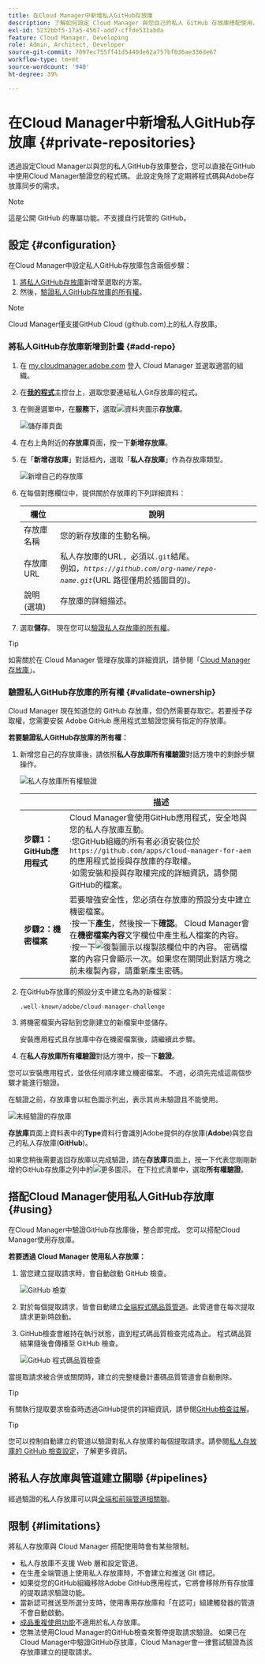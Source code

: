 ```yaml
---
title: 在Cloud Manager中新增私人GitHub存放庫
description: 了解如何設定 Cloud Manager 與您自己的私人 GitHub 存放庫搭配使用。
exl-id: 5232bbf5-17a5-4567-add7-cffde531abda
feature: Cloud Manager, Developing
role: Admin, Architect, Developer
source-git-commit: 7097ec755ff41d5440de62a757bf036ae336de67
workflow-type: tm+mt
source-wordcount: '940'
ht-degree: 39%

---
```


# 在Cloud Manager中新增私人GitHub存放庫 {#private-repositories}

透過設定Cloud Manager以與您的私人GitHub存放庫整合，您可以直接在GitHub中使用Cloud Manager驗證您的程式碼。 此設定免除了定期將程式碼與Adobe存放庫同步的需求。

<!-- CONSIDER ADDING MORE DETAIL... THE WHY. Some key points about this capability include the following:

* **Direct Integration**: With this setup, you can directly link your private GitHub repositories to Cloud Manager, allowing for seamless code validation, deployment, and CI/CD (Continuous Integration/Continuous Deployment) pipelines without needing to maintain a separate sync process with Adobe's default Git repository.

* **Customization and Autonomy**: Companies often prefer managing their own source code repositories for security, control, and integration purposes. "Build your own GitHub" allows organizations to maintain their internal development processes while leveraging the full functionality of Cloud Manager for building, testing, and deploying AEM (Adobe Experience Manager) applications.

* **Simplified Workflow**: It reduces the overhead of synchronizing code between multiple repositories by allowing Cloud Manager to access the organization's private repository directly, making the development cycle faster and more efficient.

* **CI/CD Pipelines**: Teams can still benefit from Adobe Cloud Manager's automated build, test, and deployment processes, as the integration allows the CI/CD pipelines to pull code from the organization's own GitHub repository.

In essence, a "Build your own GitHub" in Adobe Cloud Manager empowers teams to manage their own GitHub repositories while still using the robust deployment and validation capabilities of Cloud Manager. -->

>[!NOTE]
>
>這是公開 GitHub 的專屬功能。不支援自行託管的 GitHub。

## 設定 {#configuration}

在Cloud Manager中設定私人GitHub存放庫包含兩個步驟：

1. [將私人GitHub存放庫](#add-repo)新增至選取的方案。
1. 然後，[驗證私人GitHub存放庫的所有權](#validate-ownership)。

>[!NOTE]
>Cloud Manager僅支援GitHub Cloud (github.com)上的私人存放庫。<!-- As per request in https://wiki.corp.adobe.com/pages/viewpage.action?spaceKey=DMSArchitecture&title=%5B2025%5D+Cloud+Manager+-+Bring+Your+Own+Git+-+Pull+Request+validator+for+multiple+vendors -->

### 將私人GitHub存放庫新增到計畫 {#add-repo}

1. 在 [my.cloudmanager.adobe.com](https://my.cloudmanager.adobe.com/) 登入 Cloud Manager 並選取適當的組織。

1. 在&#x200B;**[我的程式](/help/implementing/cloud-manager/navigation.md#my-programs)**&#x200B;主控台上，選取您要連結私人Git存放庫的程式。

1. 在側邊選單中，在&#x200B;**服務**&#x200B;下，選取![資料夾圖示](https://spectrum.adobe.com/static/icons/workflow_18/Smock_Folder_18_N.svg)**存放庫**。

   ![儲存庫頁面](/help/implementing/cloud-manager/managing-code/assets/repositories-tab.png)

1. 在右上角附近的&#x200B;**存放庫**&#x200B;頁面，按一下&#x200B;**新增存放庫**。

1. 在「**新增存放庫**」對話框內，選取「**私人存放庫**」作為存放庫類型。

   ![新增自己的存放庫](/help/implementing/cloud-manager/assets/repos/add-own-github.png)

1. 在每個對應欄位中，提供關於存放庫的下列詳細資料：

   | 欄位 | 說明 |
   | --- | --- |
   | 存放庫名稱 | 您的新存放庫的生動名稱。 |
   | 存放庫 URL | 私人存放庫的URL，必須以`.git`結尾。<br>例如，*`https://github.com/org-name/repo-name.git`*(URL 路徑僅用於插圖目的)。 |
   | 說明 (選填) | 存放庫的詳細描述。 |

1. 選取&#x200B;**儲存**。
現在您可以[驗證私人存放庫的所有權](#validate-ownership)。

>[!TIP]
>
>如需關於在 Cloud Manager 管理存放庫的詳細資訊，請參閱「[Cloud Manager 存放庫](/help/implementing/cloud-manager/managing-code/managing-repositories.md)」。


### 驗證私人GitHub存放庫的所有權 {#validate-ownership}

Cloud Manager 現在知道您的 GitHub 存放庫，但仍然需要存取它。若要授予存取權，您需要安裝 Adobe GitHub 應用程式並驗證您擁有指定的存放庫。

**若要驗證私人GitHub存放庫的所有權：**

1. 新增您自己的存放庫後，請依照&#x200B;**私人存放庫所有權驗證**&#x200B;對話方塊中的剩餘步驟操作。

   ![私人存放庫所有權驗證](/help/implementing/cloud-manager/assets/repos/private-repo-validate.png)

   |  | 描述 |
   | --- | --- |
   | **步驟1： GitHub應用程式** | Cloud Manager會使用GitHub應用程式，安全地與您的私人存放庫互動。<br>·您GitHub組織的所有者必須安裝位於`https://github.com/apps/cloud-manager-for-aem`的應用程式並授與存放庫的存取權。<br>·如需安裝和授與存取權完成的詳細資訊，請參閱GitHub的檔案。 |
   | **步驟2：機密檔案** | 若要增強安全性，您必須在存放庫的預設分支中建立機密檔案。<br>·按一下&#x200B;**產生**，然後按一下&#x200B;**確認**。 Cloud Manager會在&#x200B;**機密檔案內容**&#x200B;文字欄位中產生私人檔案的內容。<br>·按一下![復製圖示](https://spectrum.adobe.com/static/icons/workflow_18/Smock_Copy_18_N.svg)以複製該欄位中的內容。 密碼檔案的內容只會顯示一次。如果您在關閉此對話方塊之前未複製內容，請重新產生密碼。 |

1. 在GitHub存放庫的預設分支中建立名為的新檔案：

   `.well-known/adobe/cloud-manager-challenge`

1. 將機密檔案內容貼到您剛建立的新檔案中並儲存。

   安裝應用程式且存放庫中存在機密檔案後，請繼續此步驟。

1. 在&#x200B;**私人存放庫所有權驗證**&#x200B;對話方塊中，按一下&#x200B;**驗證**。

您可以安裝應用程式，並依任何順序建立機密檔案。 不過，必須先完成這兩個步驟才能進行驗證。

在驗證之前，存放庫會以紅色圖示列出，表示其尚未驗證且不能使用。

![未經驗證的存放庫](/help/implementing/cloud-manager/assets/repos/unvalidated-repo.png)

**存放庫**&#x200B;頁面上資料表中的&#x200B;**Type**&#x200B;資料行會識別Adobe提供的存放庫(**Adobe**)與您自己的私人存放庫(**GitHub**)。

如果您稍後需要返回存放庫以完成驗證，請在&#x200B;**存放庫**&#x200B;頁面上，按一下代表您剛剛新增的GitHub存放庫之列中的![更多圖示](https://spectrum.adobe.com/static/icons/workflow_18/Smock_More_18_N.svg)。 在下拉式清單中，選取&#x200B;**所有權驗證**。



## 搭配Cloud Manager使用私人GitHub存放庫 {#using}

在Cloud Manager中驗證GitHub存放庫後，整合即完成。 您可以搭配Cloud Manager使用存放庫。

**若要透過 Cloud Manager 使用私人存放庫：**

1. 當您建立提取請求時，會自動啟動 GitHub 檢查。

   ![GitHub 檢查](/help/implementing/cloud-manager/assets/repos/github-checks.png)

1. 對於每個提取請求，皆會自動建立[全端程式碼品質管道](/help/implementing/cloud-manager/configuring-pipelines/introduction-ci-cd-pipelines.md)。此管道會在每次提取請求更新時啟動。

1. GitHub檢查會維持在執行狀態，直到程式碼品質檢查完成為止。 程式碼品質結果隨後會傳播至 GitHub 檢查。

   ![GitHub 程式碼品質檢查](/help/implementing/cloud-manager/assets/repos/github-code-quality.png)

當提取請求被合併或關閉時，建立的完整棧疊計畫碼品質管道會自動刪除。

>[!TIP]
>
>有關執行提取要求檢查時透過GitHub提供的詳細資訊，請參閱[GitHub檢查註解](github-annotations.md)。

>[!TIP]
>
>您可以控制自動建立的管道以驗證對私人存放庫的每個提取請求。請參閱[私人存放庫的 GitHub 檢查設定](github-check-config.md)，了解更多資訊。



## 將私人存放庫與管道建立關聯 {#pipelines}

經過驗證的私人存放庫可以與[全端和前端管道相關聯](/help/implementing/cloud-manager/configuring-pipelines/introduction-ci-cd-pipelines.md)。



## 限制 {#limitations}

將私人存放庫與 Cloud Manager 搭配使用時會有某些限制。

* 私人存放庫不支援 Web 層和設定管道。
* 在生產全端管道上使用私人存放庫時，不會建立和推送 Git 標記。
* 如果從您的GitHub組織移除Adobe GitHub應用程式，它將會移除所有存放庫的提取請求驗證功能。
* 當新認可推送至所選分支時，使用專用存放庫和「在認可」組建觸發器的管道不會自動啟動。
* [成品重複使用功能](/help/implementing/cloud-manager/getting-access-to-aem-in-cloud/setting-up-project.md#build-artifact-reuse)不適用於私人存放庫。
* 您無法使用Cloud Manager的GitHub檢查來暫停提取請求驗證。
如果已在Cloud Manager中驗證GitHub存放庫，Cloud Manager會一律嘗試驗證為該存放庫建立的提取請求。
